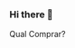 ### Hi there 👋
<link rel = "stylesheet" href = "style.css">
<div class = "divtitulo">
           <p class = "p3">Qual Comprar?</p>
</div>
<!--
**MuriloGDO/MuriloGDO** is a ✨ _special_ ✨ repository because its `README.md` (this file) appears on your GitHub profile.

Here are some ideas to get you started:

- 🔭 I’m currently working on ...
- 🌱 I’m currently learning ...
- 👯 I’m looking to collaborate on ...
- 🤔 I’m looking for help with ...
- 💬 Ask me about ...
- 📫 How to reach me: ...
- 😄 Pronouns: ...
- ⚡ Fun fact: ...
-->
